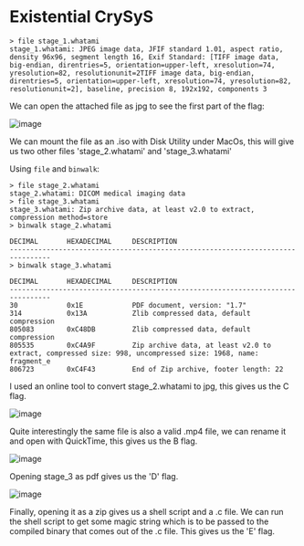# Existential CrySyS

```
> file stage_1.whatami
stage_1.whatami: JPEG image data, JFIF standard 1.01, aspect ratio, density 96x96, segment length 16, Exif Standard: [TIFF image data, big-endian, direntries=5, orientation=upper-left, xresolution=74, yresolution=82, resolutionunit=2TIFF image data, big-endian, direntries=5, orientation=upper-left, xresolution=74, yresolution=82, resolutionunit=2], baseline, precision 8, 192x192, components 3
```

We can open the attached file as jpg to see the first part of the flag:

![image](https://user-images.githubusercontent.com/6275775/232226368-7a944c32-f580-4768-972d-f54a410ef18e.png)


We can mount the file as an .iso with Disk Utility under MacOs, this will give us two other files 'stage_2.whatami' and 'stage_3.whatami'

Using `file` and `binwalk`:
```
> file stage_2.whatami
stage_2.whatami: DICOM medical imaging data
> file stage_3.whatami
stage_3.whatami: Zip archive data, at least v2.0 to extract, compression method=store
> binwalk stage_2.whatami

DECIMAL       HEXADECIMAL     DESCRIPTION
--------------------------------------------------------------------------------
> binwalk stage_3.whatami

DECIMAL       HEXADECIMAL     DESCRIPTION
--------------------------------------------------------------------------------
30            0x1E            PDF document, version: "1.7"
314           0x13A           Zlib compressed data, default compression
805083        0xC48DB         Zlib compressed data, default compression
805535        0xC4A9F         Zip archive data, at least v2.0 to extract, compressed size: 998, uncompressed size: 1968, name: fragment_e
806723        0xC4F43         End of Zip archive, footer length: 22
```


I used an online tool to convert stage_2.whatami to jpg, this gives us the C flag.

![image](https://user-images.githubusercontent.com/6275775/232226418-36b10d7a-e853-43a3-82e9-a03d434914b5.png)

Quite interestingly the same file is also a valid .mp4 file, we can rename it and open with QuickTime, this gives us the B flag.

![image](https://user-images.githubusercontent.com/6275775/232226456-57f45f4e-2101-45f3-a3d7-54a070a73023.png)

Opening stage_3 as pdf gives us the 'D' flag.

![image](https://user-images.githubusercontent.com/6275775/232226491-0bf3ec8c-5137-4bd7-8a74-613aa7bca411.png)

Finally, opening it as a zip gives us a shell script and a .c file. We can run the shell script to get some magic string which is to be passed to the compiled binary that comes out of the .c file. This gives us the 'E' flag.
